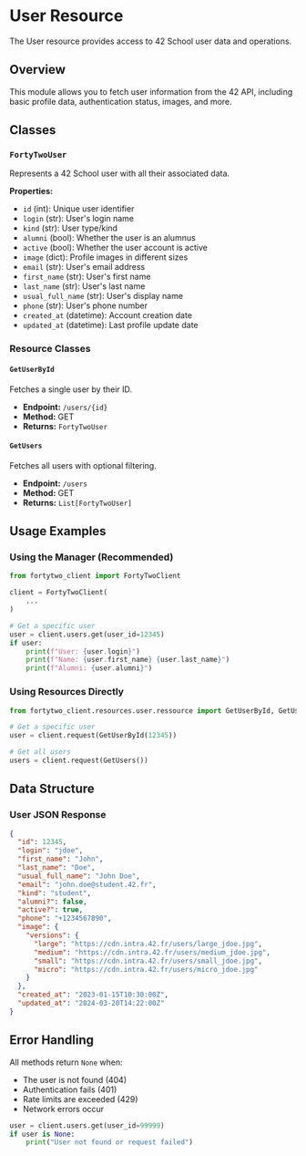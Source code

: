 # User Resource

The User resource provides access to 42 School user data and operations.

## Overview

This module allows you to fetch user information from the 42 API, including basic profile data, authentication status, images, and more.

## Classes

### `FortyTwoUser`
Represents a 42 School user with all their associated data.

**Properties:**
- `id` (int): Unique user identifier
- `login` (str): User's login name
- `kind` (str): User type/kind
- `alumni` (bool): Whether the user is an alumnus
- `active` (bool): Whether the user account is active
- `image` (dict): Profile images in different sizes
- `email` (str): User's email address
- `first_name` (str): User's first name
- `last_name` (str): User's last name
- `usual_full_name` (str): User's display name
- `phone` (str): User's phone number
- `created_at` (datetime): Account creation date
- `updated_at` (datetime): Last profile update date

### Resource Classes

#### `GetUserById`
Fetches a single user by their ID.
- **Endpoint:** `/users/{id}`
- **Method:** GET
- **Returns:** `FortyTwoUser`

#### `GetUsers`
Fetches all users with optional filtering.
- **Endpoint:** `/users`
- **Method:** GET
- **Returns:** `List[FortyTwoUser]`

## Usage Examples

### Using the Manager (Recommended)

```python
from fortytwo_client import FortyTwoClient

client = FortyTwoClient(
    ...
)

# Get a specific user
user = client.users.get(user_id=12345)
if user:
    print(f"User: {user.login}")
    print(f"Name: {user.first_name} {user.last_name}")
    print(f"Alumni: {user.alumni}")
```

### Using Resources Directly

```python
from fortytwo_client.resources.user.ressource import GetUserById, GetUsers

# Get a specific user
user = client.request(GetUserById(12345))

# Get all users
users = client.request(GetUsers())
```

## Data Structure

### User JSON Response
```json
{
  "id": 12345,
  "login": "jdoe",
  "first_name": "John",
  "last_name": "Doe",
  "usual_full_name": "John Doe",
  "email": "john.doe@student.42.fr",
  "kind": "student",
  "alumni?": false,
  "active?": true,
  "phone": "+1234567890",
  "image": {
    "versions": {
      "large": "https://cdn.intra.42.fr/users/large_jdoe.jpg",
      "medium": "https://cdn.intra.42.fr/users/medium_jdoe.jpg",
      "small": "https://cdn.intra.42.fr/users/small_jdoe.jpg",
      "micro": "https://cdn.intra.42.fr/users/micro_jdoe.jpg"
    }
  },
  "created_at": "2023-01-15T10:30:00Z",
  "updated_at": "2024-03-20T14:22:00Z"
}
```

## Error Handling

All methods return `None` when:
- The user is not found (404)
- Authentication fails (401)
- Rate limits are exceeded (429)
- Network errors occur

```python
user = client.users.get(user_id=99999)
if user is None:
    print("User not found or request failed")
```
